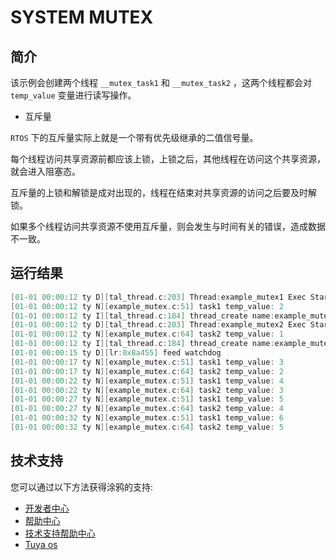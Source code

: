

# SYSTEM MUTEX

##  简介

该示例会创建两个线程 `__mutex_task1` 和 `__mutex_task2` ，这两个线程都会对 `temp_value` 变量进行读写操作。

* 互斥量

 `RTOS` 下的互斥量实际上就是一个带有优先级继承的二值信号量。

 每个线程访问共享资源前都应该上锁，上锁之后，其他线程在访问这个共享资源，就会进入阻塞态。

 互斥量的上锁和解锁是成对出现的，线程在结束对共享资源的访问之后要及时解锁。

如果多个线程访问共享资源不使用互斥量，则会发生与时间有关的错误，造成数据不一致。


## 运行结果

```c
[01-01 00:00:12 ty D][tal_thread.c:203] Thread:example_mutex1 Exec Start. Set to Running Stat
[01-01 00:00:12 ty N][example_mutex.c:51] task1 temp_value: 2
[01-01 00:00:12 ty I][tal_thread.c:184] thread_create name:example_mutex1,stackDepth:1024,totalstackDepth:26112,priority:3
[01-01 00:00:12 ty D][tal_thread.c:203] Thread:example_mutex2 Exec Start. Set to Running Stat
[01-01 00:00:12 ty N][example_mutex.c:64] task2 temp_value: 1
[01-01 00:00:12 ty I][tal_thread.c:184] thread_create name:example_mutex2,stackDepth:1024,totalstackDepth:27136,priority:3
[01-01 00:00:15 ty D][lr:0x8a455] feed watchdog
[01-01 00:00:17 ty N][example_mutex.c:51] task1 temp_value: 3
[01-01 00:00:17 ty N][example_mutex.c:64] task2 temp_value: 2
[01-01 00:00:22 ty N][example_mutex.c:51] task1 temp_value: 4
[01-01 00:00:22 ty N][example_mutex.c:64] task2 temp_value: 3
[01-01 00:00:27 ty N][example_mutex.c:51] task1 temp_value: 5
[01-01 00:00:27 ty N][example_mutex.c:64] task2 temp_value: 4
[01-01 00:00:32 ty N][example_mutex.c:51] task1 temp_value: 6
[01-01 00:00:32 ty N][example_mutex.c:64] task2 temp_value: 5
```

## 技术支持

您可以通过以下方法获得涂鸦的支持:
* [开发者中心](https://developer.tuya.com)
* [帮助中心](https://support.tuya.com/help)
* [技术支持帮助中心](https://service.console.tuya.com)
* [Tuya os](https://developer.tuya.com/cn/tuyaos)
